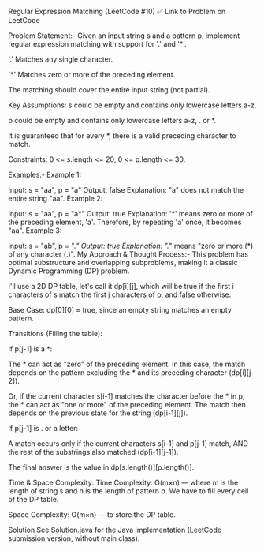 Regular Expression Matching (LeetCode #10) ✅
Link to Problem on LeetCode

Problem Statement:-
Given an input string s and a pattern p, implement regular expression matching with support for '.' and '*'.

'.' Matches any single character.

'*' Matches zero or more of the preceding element.

The matching should cover the entire input string (not partial).

Key Assumptions:
s could be empty and contains only lowercase letters a-z.

p could be empty and contains only lowercase letters a-z, . or *.

It is guaranteed that for every *, there is a valid preceding character to match.

Constraints: 0 <= s.length <= 20, 0 <= p.length <= 30.

Examples:-
Example 1:

Input: s = "aa", p = "a"
Output: false
Explanation: "a" does not match the entire string "aa".
Example 2:

Input: s = "aa", p = "a*"
Output: true
Explanation: '*' means zero or more of the preceding element, 'a'. Therefore, by repeating 'a' once, it becomes "aa".
Example 3:

Input: s = "ab", p = ".*"
Output: true
Explanation: ".*" means "zero or more (*) of any character (.)".
My Approach & Thought Process:-
This problem has optimal substructure and overlapping subproblems, making it a classic Dynamic Programming (DP) problem.

I'll use a 2D DP table, let's call it dp[i][j], which will be true if the first i characters of s match the first j characters of p, and false otherwise.

Base Case: dp[0][0] = true, since an empty string matches an empty pattern.

Transitions (Filling the table):

If p[j-1] is a *:

The * can act as "zero" of the preceding element. In this case, the match depends on the pattern excluding the * and its preceding character (dp[i][j-2]).

Or, if the current character s[i-1] matches the character before the * in p, the * can act as "one or more" of the preceding element. The match then depends on the previous state for the string (dp[i-1][j]).

If p[j-1] is . or a letter:

A match occurs only if the current characters s[i-1] and p[j-1] match, AND the rest of the substrings also matched (dp[i-1][j-1]).

The final answer is the value in dp[s.length()][p.length()].

Time & Space Complexity:
Time Complexity: O(m×n) — where m is the length of string s and n is the length of pattern p. We have to fill every cell of the DP table.

Space Complexity: O(m×n) — to store the DP table.

Solution
See Solution.java for the Java implementation (LeetCode submission version, without main class).
